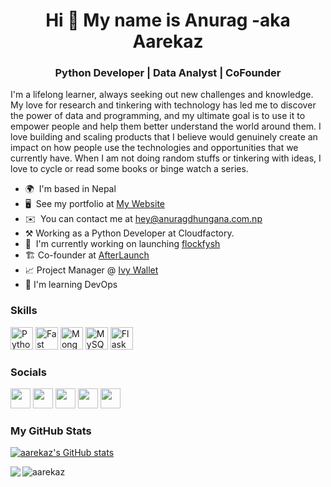 <h1 align="center"> Hi 👋 My name is Anurag -aka Aarekaz </h1>


<h3 align="center"> Python Developer | Data Analyst | CoFounder </h3>


I'm a lifelong learner, always seeking out new challenges and knowledge. My love for research and tinkering with technology has led me to discover the power of data and programming, and my ultimate goal is to use it to empower people and help them better understand the world around them. I love building and scaling products that I believe would genuinely create an impact on how people use the technologies and opportunities that we currently have. When I am not doing random stuffs or tinkering with ideas, I love to cycle or read some books or binge watch a series.

*   🌍  I'm based in Nepal
*   🖥️  See my portfolio at [My Website](http://https://anuragdhungana.com.np/)
*   ✉️  You can contact me at [hey@anuragdhungana.com.np](mailto:hey@anuragdhungana.com.np)
*   ⚒️  Working as a Python Developer at Cloudfactory.
*   🚀  I'm currently working on launching [flockfysh](https://flockfysh.tech/)
*   🏗️  Co-founder at [AfterLaunch](http://www.afterlaunch.co.uk/)
*   📈  Project Manager @ [Ivy Wallet](https://ivywallet.app/)
*   🧠  I'm learning DevOps

### Skills 
<p align="left">
<a href="https://www.python.org/" target="_blank" rel="noreferrer"><img src="https://raw.githubusercontent.com/danielcranney/readme-generator/main/public/icons/skills/python-colored.svg" width="36" height="36" alt="Python" /></a>
<a href="https://fastapi.tiangolo.com/" target="_blank" rel="noreferrer"><img src="https://raw.githubusercontent.com/danielcranney/readme-generator/main/public/icons/skills/fastapi-colored.svg" width="36" height="36" alt="Fast API" /></a>
<a href="https://www.mongodb.com/" target="_blank" rel="noreferrer"><img src="https://raw.githubusercontent.com/danielcranney/readme-generator/main/public/icons/skills/mongodb-colored.svg" width="36" height="36" alt="MongoDB" /></a>
<a href="https://www.mysql.com/" target="_blank" rel="noreferrer"><img src="https://raw.githubusercontent.com/danielcranney/readme-generator/main/public/icons/skills/mysql-colored.svg" width="36" height="36" alt="MySQL" /></a>
<a href="https://flask.palletsprojects.com/en/2.0.x/" target="_blank" rel="noreferrer"><img src="https://raw.githubusercontent.com/danielcranney/readme-generator/main/public/icons/skills/flask-colored-dark.svg" width="36" height="36" alt="Flask" /></a>
</p>
                    
### Socials

<p align="left"> <a href="https://discord.com/users/Aarekaz#8592" target="_blank" rel="noreferrer"><img src="https://raw.githubusercontent.com/danielcranney/readme-generator/main/public/icons/socials/discord.svg" width="32" height="32" /></a> <a href="https://www.github.com/aarekaz" target="_blank" rel="noreferrer"><img src="https://raw.githubusercontent.com/danielcranney/readme-generator/main/public/icons/socials/github-dark.svg" width="32" height="32" /></a> <a href="https://www.linkedin.com/in/anuragdhungana/" target="_blank" rel="noreferrer"><img src="https://raw.githubusercontent.com/danielcranney/readme-generator/main/public/icons/socials/linkedin.svg" width="32" height="32" /></a> <a href="http://www.medium.com/@aarekaz" target="_blank" rel="noreferrer"><img src="https://raw.githubusercontent.com/danielcranney/readme-generator/main/public/icons/socials/medium-dark.svg" width="32" height="32" /></a> <a href="https://www.twitter.com/dhungana_anurag" target="_blank" rel="noreferrer"><img src="https://raw.githubusercontent.com/danielcranney/readme-generator/main/public/icons/socials/twitter.svg" width="32" height="32" /></a></p>


<h3 >My GitHub Stats</h3>

<a href="http://www.github.com/aarekaz"><img src="https://github-readme-stats.vercel.app/api?username=aarekaz&show_icons=true&hide=&count_private=true&title_color=0891b2&text_color=ffffff&icon_color=0891b2&bg_color=1c1917&hide_border=true&show_icons=true" alt="aarekaz's GitHub stats" /></a>

<a href="http://www.github.com/aarekaz"><img align="left" src="https://github-readme-streak-stats.herokuapp.com/?user=aarekaz&stroke=ffffff&background=1c1917&ring=0891b2&fire=0891b2&currStreakNum=ffffff&currStreakLabel=0891b2&sideNums=ffffff&sideLabels=ffffff&dates=ffffff&hide_border=true" /></a>

<p><img align="left" src="https://github-readme-stats.vercel.app/api/top-langs?username=aarekaz&show_icons=true&theme=dark&locale=en&layout=compact" alt="aarekaz" /></p>
